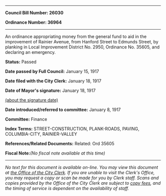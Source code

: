

********

**Council Bill Number: 26030**
   
**Ordinance Number: 36964**
********

 An ordinance appropriating money from the general fund to aid in the improvement of Rainier Avenue, from Hanford Street to Edmunds Street, by planking in Local Improvement District No. 2950, Ordinance No. 35605, and declaring an emergency.

**Status:** Passed
   
**Date passed by Full Council:** January 15, 1917
   
**Date filed with the City Clerk:** January 18, 1917
   
**Date of Mayor's signature:** January 18, 1917
   
[(about the signature date)](/~public/approvaldate.htm)
   
   
   
**Date introduced/referred to committee:** January 8, 1917
   
**Committee:** Finance
   
   
**Index Terms:** STREET-CONSTRUCTION, PLANK-ROADS, PAVING, COLUMBIA-CITY, RAINIER-VALLEY

**References/Related Documents:** Related: Ord 35605

**Fiscal Note:**_(No fiscal note available at this time)_
********

_No text for this document is available on-line. You may view this document at [the Office of the City Clerk](http://www.seattle.gov/leg/clerk/contactUs.htm). If you are unable to visit the Clerk's Office, you may request a copy or scan be made for you by Clerk staff. Scans and copies provided by the Office of the City Clerk are subject to [copy fees](http://clerk.seattle.gov/~public/clerkfees.htm), and the timing of service is dependent on the availability of staff._

